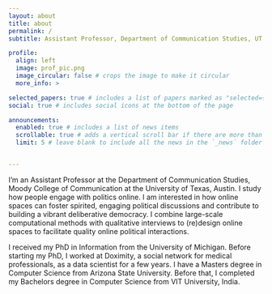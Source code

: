 ```yaml
---
layout: about
title: about
permalink: /
subtitle: Assistant Professor, Department of Communication Studies, UT Austin

profile:
  align: left
  image: prof_pic.png
  image_circular: false # crops the image to make it circular
  more_info: >

selected_papers: true # includes a list of papers marked as "selected={true}"
social: true # includes social icons at the bottom of the page

announcements:
  enabled: true # includes a list of news items
  scrollable: true # adds a vertical scroll bar if there are more than 3 news items
  limit: 5 # leave blank to include all the news in the `_news` folder


---
```


I’m an Assistant Professor at the Department of Communication Studies, Moody College of Communication at the University of Texas, Austin. I study how people engage with politics online. I am interested in how online spaces can foster spirited, engaging political discussions and contribute to building a vibrant deliberative democracy. I combine large-scale computational methods with qualitative interviews to (re)design online spaces to facilitate quality online political interactions.

I received my PhD in Information from the University of Michigan. Before starting my PhD, I worked at Doximity, a social network for medical professionals, as a data scientist for a few years. I have a Masters degree in Computer Science from Arizona State University. Before that, I completed my Bachelors degree in Computer Science from VIT University, India.
